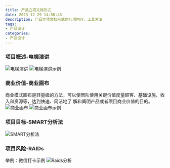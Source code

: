 ```yaml
---
title: 产品立项文档形式
date: 2023-12-29 14:50:43
description: 产品立项文档形式的几项内容，工具方法
tags: 
- 产品设计
categories: 
- 产品设计
---
```


### 项目概述-电梯演讲

![电梯演讲](/images/电梯演讲.png)
![电梯演讲示例](/images/电梯演讲示例.png)

### 商业价值-商业画布

商业模式画布是轻量级的方法，可以使团队使用关键价值度量顾客、基础设施、收入和资源等，达到快速、简洁地了
解和阐明产品或者项目商业价值的目的。
![商业画布](/images/商业画布.png)
![商业画布示例](/images/商业画布示例.png)

### 项目目标-SMART分析法

![SMART分析法](/images/SMART分析法.png)

### 项⽬⻛险-RAIDs

举例：微信打卡示例
![Raids分析](/images/Raids分析.png)